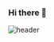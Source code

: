 ### Hi there 👋

![header](https://capsule-render.vercel.app/api?type=soft&color=#2be3b8&height=200&section=header&text=%20Ji-Eun%20Han%20render&fontSize=90)

<!--
**Daily-Jin/Daily-Jin** is a ✨ _special_ ✨ repository because its `README.md` (this file) appears on your GitHub profile.

Here are some ideas to get you started:

- 🔭 I’m currently working on ...
- 🌱 I’m currently learning ...
- 👯 I’m looking to collaborate on ...
- 🤔 I’m looking for help with ...
- 💬 Ask me about ...
- 📫 How to reach me: ...
- 😄 Pronouns: ...
- ⚡ Fun fact: ...
-->
